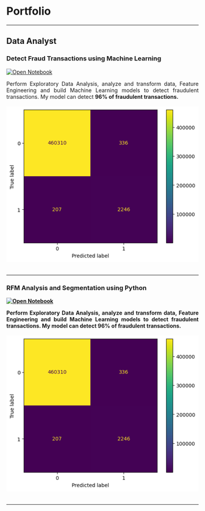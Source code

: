 # Portfolio
---
## Data Analyst

### Detect Fraud Transactions using Machine Learning

[![Open Notebook](https://img.shields.io/badge/Jupyter-Open_Notebook-blue?logo=Jupyter)](projects/Fraud%20Detection.html)

<div style="text-align: justify">Perform Exploratory Data Analysis, analyze and transform data, Feature Engineering and build Machine Learning models to detect fraudulent transactions. My model can detect <b>96%<b> of fraudulent transactions.</div>
<br>
<center><img src="images/output.png"></center>
<br>

---
### RFM Analysis and Segmentation using Python

[![Open Notebook](https://img.shields.io/badge/Jupyter-Open_Notebook-blue?logo=Jupyter)](projects/Fraud%20Detection.html)

<div style="text-align: justify">Perform Exploratory Data Analysis, analyze and transform data, Feature Engineering and build Machine Learning models to detect fraudulent transactions. My model can detect <b>96%<b> of fraudulent transactions.</div>
<br>
<center><img src="images/output.png"></center>
<br>

---
